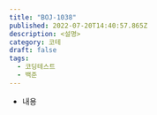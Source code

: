 ```yaml
---
title: "BOJ-1038"
published: 2022-07-20T14:40:57.865Z
description: <설명>
category: 코테
draft: false
tags:
  - 코딩테스트
  - 백준
---
```


- 내용

